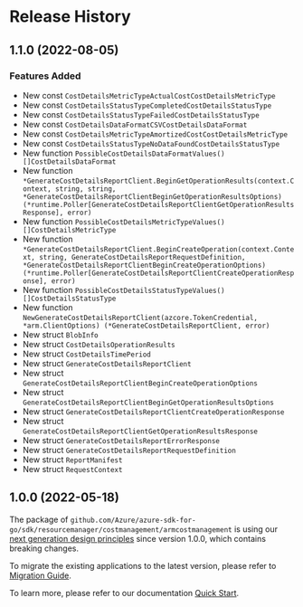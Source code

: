 # Release History

## 1.1.0 (2022-08-05)
### Features Added

- New const `CostDetailsMetricTypeActualCostCostDetailsMetricType`
- New const `CostDetailsStatusTypeCompletedCostDetailsStatusType`
- New const `CostDetailsStatusTypeFailedCostDetailsStatusType`
- New const `CostDetailsDataFormatCSVCostDetailsDataFormat`
- New const `CostDetailsMetricTypeAmortizedCostCostDetailsMetricType`
- New const `CostDetailsStatusTypeNoDataFoundCostDetailsStatusType`
- New function `PossibleCostDetailsDataFormatValues() []CostDetailsDataFormat`
- New function `*GenerateCostDetailsReportClient.BeginGetOperationResults(context.Context, string, string, *GenerateCostDetailsReportClientBeginGetOperationResultsOptions) (*runtime.Poller[GenerateCostDetailsReportClientGetOperationResultsResponse], error)`
- New function `PossibleCostDetailsMetricTypeValues() []CostDetailsMetricType`
- New function `*GenerateCostDetailsReportClient.BeginCreateOperation(context.Context, string, GenerateCostDetailsReportRequestDefinition, *GenerateCostDetailsReportClientBeginCreateOperationOptions) (*runtime.Poller[GenerateCostDetailsReportClientCreateOperationResponse], error)`
- New function `PossibleCostDetailsStatusTypeValues() []CostDetailsStatusType`
- New function `NewGenerateCostDetailsReportClient(azcore.TokenCredential, *arm.ClientOptions) (*GenerateCostDetailsReportClient, error)`
- New struct `BlobInfo`
- New struct `CostDetailsOperationResults`
- New struct `CostDetailsTimePeriod`
- New struct `GenerateCostDetailsReportClient`
- New struct `GenerateCostDetailsReportClientBeginCreateOperationOptions`
- New struct `GenerateCostDetailsReportClientBeginGetOperationResultsOptions`
- New struct `GenerateCostDetailsReportClientCreateOperationResponse`
- New struct `GenerateCostDetailsReportClientGetOperationResultsResponse`
- New struct `GenerateCostDetailsReportErrorResponse`
- New struct `GenerateCostDetailsReportRequestDefinition`
- New struct `ReportManifest`
- New struct `RequestContext`


## 1.0.0 (2022-05-18)

The package of `github.com/Azure/azure-sdk-for-go/sdk/resourcemanager/costmanagement/armcostmanagement` is using our [next generation design principles](https://azure.github.io/azure-sdk/general_introduction.html) since version 1.0.0, which contains breaking changes.

To migrate the existing applications to the latest version, please refer to [Migration Guide](https://aka.ms/azsdk/go/mgmt/migration).

To learn more, please refer to our documentation [Quick Start](https://aka.ms/azsdk/go/mgmt).